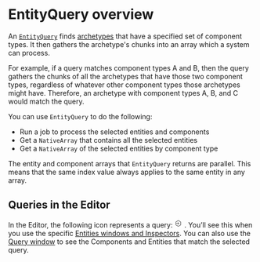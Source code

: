 # EntityQuery overview

An [`EntityQuery`](xref:Unity.Entities.EntityQuery) finds [archetypes](concepts-archetypes.md) that have a specified set of component types. It then gathers the archetype's chunks into an array which a system can process. 

For example, if a query matches component types A and B, then the query gathers the chunks of all the archetypes that have those two component types, regardless of whatever other component types those archetypes might have. Therefore, an archetype with component types A, B, and C would match the query.

You can use `EntityQuery` to do the following: 

* Run a job to process the selected entities and components
* Get a `NativeArray` that contains all the selected entities
* Get a `NativeArray` of the selected entities by component type

The entity and component arrays that `EntityQuery` returns are parallel. This means that the same index value always applies to the same entity in any array. 

## Queries in the Editor

In the Editor, the following icon represents a query: ![](images/editor-query-icon.png) . You’ll see this when you use the specific [Entities windows and Inspectors](editor-workflows.md). You can also use the [Query window](editor-query-window.md) to see the Components and Entities that match the selected query.
